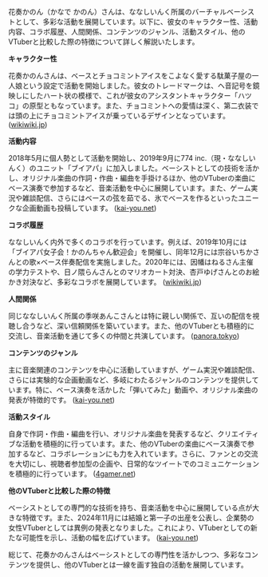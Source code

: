 花奏かのん（かなで かのん）さんは、ななしいんく所属のバーチャルベーシストとして、多彩な活動を展開しています。以下に、彼女のキャラクター性、活動内容、コラボ履歴、人間関係、コンテンツのジャンル、活動スタイル、他のVTuberと比較した際の特徴について詳しく解説いたします。

**キャラクター性**

花奏かのんさんは、ベースとチョコミントアイスをこよなく愛する駄菓子屋の一人娘という設定で活動を開始しました。彼女のトレードマークは、ヘ音記号を鏡映しにしたハート状の模様で、これが彼女のアシスタントキャラクター「ハツコ」の原型ともなっています。また、チョコミントへの愛情は深く、第二衣装では頭の上にチョコミントアイスが乗っているデザインとなっています。 ([wikiwiki.jp](https://wikiwiki.jp/774inc/%E8%8A%B1%E5%A5%8F%E3%81%8B%E3%81%AE%E3%82%93?utm_source=openai))

**活動内容**

2018年5月に個人勢として活動を開始し、2019年9月に774 inc.（現・ななしいんく）のユニット「ブイアパ」に加入しました。ベーシストとしての技術を活かし、オリジナル楽曲の作詞・作曲・編曲を手掛けるほか、他のVTuberの楽曲にベース演奏で参加するなど、音楽活動を中心に展開しています。また、ゲーム実況や雑談配信、さらにはベースの弦を茹でる、氷でベースを作るといったユニークな企画動画も投稿しています。 ([kai-you.net](https://kai-you.net/article/90914?utm_source=openai))

**コラボ履歴**

ななしいんく内外で多くのコラボを行っています。例えば、2019年10月には「ブイアパ女子会！かのんちゃん歓迎会」を開催し、同年12月には宗谷いちかさんとの歌×ベース伴奏配信を実施しました。2020年には、因幡はねるさん主催の学力テストや、日ノ隈らんさんとのマリオカート対決、杏戸ゆげさんとのお絵かき対決など、多彩なコラボを展開しています。 ([wikiwiki.jp](https://wikiwiki.jp/774inc/%E8%8A%B1%E5%A5%8F%E3%81%8B%E3%81%AE%E3%82%93?utm_source=openai))

**人間関係**

同じななしいんく所属の季咲あんこさんとは特に親しい関係で、互いの配信を視聴し合うなど、深い信頼関係を築いています。また、他のVTuberとも積極的に交流し、音楽活動を通じて多くの仲間と共演しています。 ([panora.tokyo](https://panora.tokyo/archives/73399?utm_source=openai))

**コンテンツのジャンル**

主に音楽関連のコンテンツを中心に活動していますが、ゲーム実況や雑談配信、さらには実験的な企画動画など、多岐にわたるジャンルのコンテンツを提供しています。特に、ベース演奏を活かした「弾いてみた」動画や、オリジナル楽曲の発表が特徴的です。 ([kai-you.net](https://kai-you.net/article/90914?utm_source=openai))

**活動スタイル**

自身で作詞・作曲・編曲を行い、オリジナル楽曲を発表するなど、クリエイティブな活動を積極的に行っています。また、他のVTuberの楽曲にベース演奏で参加するなど、コラボレーションにも力を入れています。さらに、ファンとの交流を大切にし、視聴者参加型の企画や、日常的なツイートでのコミュニケーションを積極的に行っています。 ([4gamer.net](https://www.4gamer.net/games/810/G081009/20241220001/?utm_source=openai))

**他のVTuberと比較した際の特徴**

ベーシストとしての専門的な技術を持ち、音楽活動を中心に展開している点が大きな特徴です。また、2024年11月には結婚と第一子の出産を公表し、企業勢の女性VTuberとしては異例の発表となりました。これにより、VTuberとしての新たな可能性を示し、活動の幅を広げています。 ([kai-you.net](https://kai-you.net/article/90914?utm_source=openai))

総じて、花奏かのんさんはベーシストとしての専門性を活かしつつ、多彩なコンテンツを提供し、他のVTuberとは一線を画す独自の活動を展開しています。 